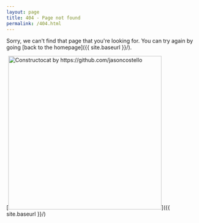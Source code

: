 ```yaml
---
layout: page
title: 404 - Page not found
permalink: /404.html
---
```


Sorry, we can't find that page that you're looking for. You can try again by going [back to the homepage]({{ site.baseurl }}/).

[<img src="{{ site.baseurl }}/images/sad-cloud.png" alt="Constructocat by https://github.com/jasoncostello" style="width: 400px;"/>]({{ site.baseurl }}/)
